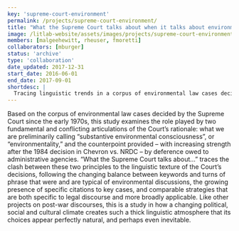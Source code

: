 ```yaml
---
key: 'supreme-court-environment'
permalink: /projects/supreme-court-environment/
title: "What the Supreme Court talks about when it talks about environmental law"
image: /litlab-website/assets/images/projects/supreme-court-environment.jpg
members: [malgeehewitt, rheuser, fmoretti]
collaborators: [mburger]
status: 'archive'
type: 'collaboration'
date_updated: 2017-12-31
start_date: 2016-06-01
end_date: 2017-09-01
shortdesc: |
  Tracing linguistic trends in a corpus of environmental law cases decided by the Supreme Court since the early 1970s
---
```


Based on the corpus of environmental law cases decided by the Supreme Court since the early 1970s, this study examines the role played by two fundamental and conflicting articulations of the Court’s rationale: what we are preliminarily calling “substantive environmental consciousness”, or “environmentality,” and the counterpoint provided – with increasing strength after the 1984 decision in Chevron vs. NRDC – by deference owed to administrative agencies. “What the Supreme Court talks about…” traces the clash between these two principles to the linguistic texture of the Court’s decisions, following the changing balance between keywords and turns of phrase that were and are typical of environmental discussions, the growing presence of specific citations to key cases, and comparable strategies that are both specific to legal discourse and more broadly applicable. Like other projects on post-war discourses, this is a study in how a changing political, social and cultural climate creates such a thick linguistic atmosphere that its choices appear perfectly natural, and perhaps even inevitable.